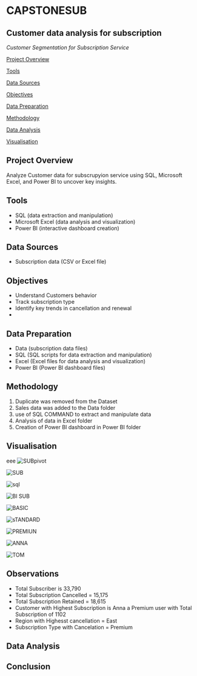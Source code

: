 # CAPSTONESUB
## Customer data analysis for subscription 
*Customer Segmentation for Subscription Service*

[Project Overview](#project_overview)

[Tools](#tools)

[Data Sources](#data_sources)

[Objectives](objectives)

[Data Preparation](#data_preparation)

[Methodology](methodology)

[Data Analysis](#data_analysis)

[Visualisation](visualisation)


## Project Overview

Analyze Customer data for subscrupyion service using SQL, Microsoft Excel, and Power BI to uncover key insights.

## Tools

* SQL (data extraction and manipulation)
* Microsoft Excel (data analysis and visualization)
* Power BI (interactive dashboard creation)

## Data Sources

* Subscription data (CSV or Excel file)

## Objectives

* Understand Customers behavior
* Track subscription type
* Identify key trends in cancellation and renewal
* 
## Data Preparation

* Data (subscription data files)
* SQL (SQL scripts for data extraction and manipulation)
* Excel (Excel files for data analysis and visualization)
* Power BI (Power BI dashboard files)

## Methodology 
1. Duplicate was removed from the Dataset 
2. Sales data was added to the Data folder
3. use of SQL COMMAND  to extract and manipulate data
4. Analysis of data in Excel folder
5. Creation of Power BI dashboard in Power BI folder

## Visualisation
eee
![SUBpivot](https://github.com/user-attachments/assets/16a0b6c8-6eb6-4ae4-ae09-a73cf07e7850)

![SUB](https://github.com/user-attachments/assets/cd1faa9d-2fa3-4758-a467-6ed0471b672c)

![sql](https://github.com/user-attachments/assets/2546bb0c-b771-4a8a-9c33-234d5e48251d)

![BI SUB](https://github.com/user-attachments/assets/24367ad2-60b5-4bc8-ac45-4c17d6d52894)

![BASIC](https://github.com/user-attachments/assets/63cd1328-56d9-47ce-b3e6-19543b85f5bb)

![sTANDARD](https://github.com/user-attachments/assets/44498dd3-3143-40c4-ad2c-8e6ff6b8cdfe)

![PREMIUN](https://github.com/user-attachments/assets/22f7d5a7-7fdb-4143-8447-f81d5fb55dac)

![ANNA](https://github.com/user-attachments/assets/bf04f0b5-43d1-493d-858a-b1bdf6fa4929)

![TOM](https://github.com/user-attachments/assets/5e353127-25a1-4f15-b4d2-5816beaca0cf)

## Observations
- Total Subscriber is 33,790
- Total Subscription Cancelled = 15,175
- Total Subscription Retained = 18,615
- Customer with Highest Subscription is Anna a Premium user  with Total Subscription of 1102
- Region with Highesst cancellation = East
- Subscription Type with Cancelation = Premium

## Data Analysis

## Conclusion
